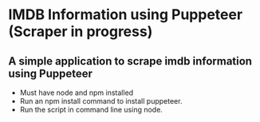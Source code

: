 # IMDB Information using Puppeteer (Scraper in progress)
## A simple application to scrape imdb information using Puppeteer
* Must have node and npm installed
* Run an npm install command to install puppeteer.
* Run the script in command line using node.